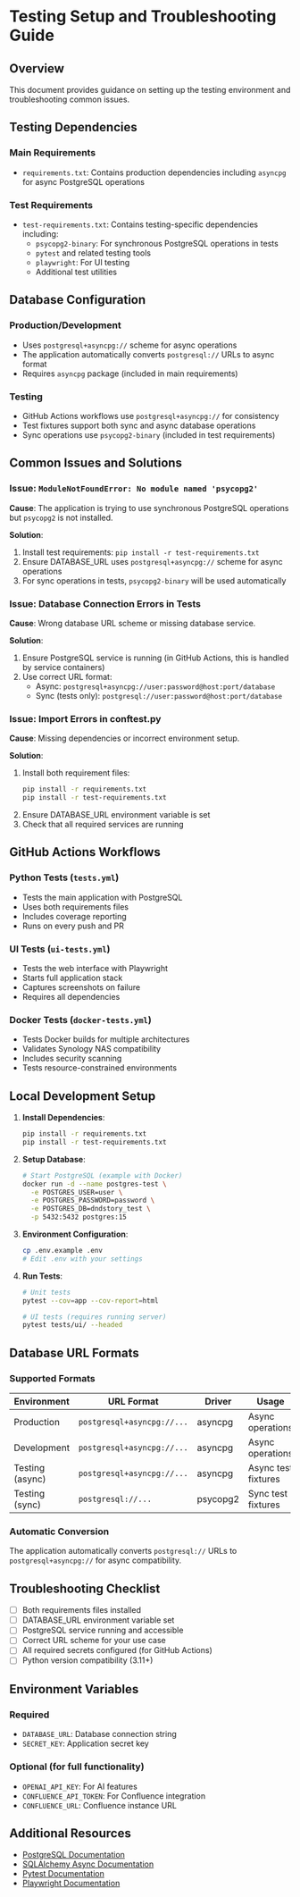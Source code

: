 # Testing Setup and Troubleshooting Guide

## Overview
This document provides guidance on setting up the testing environment and troubleshooting common issues.

## Testing Dependencies

### Main Requirements
- `requirements.txt`: Contains production dependencies including `asyncpg` for async PostgreSQL operations

### Test Requirements  
- `test-requirements.txt`: Contains testing-specific dependencies including:
  - `psycopg2-binary`: For synchronous PostgreSQL operations in tests
  - `pytest` and related testing tools
  - `playwright`: For UI testing
  - Additional test utilities

## Database Configuration

### Production/Development
- Uses `postgresql+asyncpg://` scheme for async operations
- The application automatically converts `postgresql://` URLs to async format
- Requires `asyncpg` package (included in main requirements)

### Testing
- GitHub Actions workflows use `postgresql+asyncpg://` for consistency
- Test fixtures support both sync and async database operations
- Sync operations use `psycopg2-binary` (included in test requirements)

## Common Issues and Solutions

### Issue: `ModuleNotFoundError: No module named 'psycopg2'`

**Cause**: The application is trying to use synchronous PostgreSQL operations but `psycopg2` is not installed.

**Solution**: 
1. Install test requirements: `pip install -r test-requirements.txt`
2. Ensure DATABASE_URL uses `postgresql+asyncpg://` scheme for async operations
3. For sync operations in tests, `psycopg2-binary` will be used automatically

### Issue: Database Connection Errors in Tests

**Cause**: Wrong database URL scheme or missing database service.

**Solution**:
1. Ensure PostgreSQL service is running (in GitHub Actions, this is handled by service containers)
2. Use correct URL format:
   - Async: `postgresql+asyncpg://user:password@host:port/database`
   - Sync (tests only): `postgresql://user:password@host:port/database`

### Issue: Import Errors in conftest.py

**Cause**: Missing dependencies or incorrect environment setup.

**Solution**:
1. Install both requirement files:
   ```bash
   pip install -r requirements.txt
   pip install -r test-requirements.txt
   ```
2. Ensure DATABASE_URL environment variable is set
3. Check that all required services are running

## GitHub Actions Workflows

### Python Tests (`tests.yml`)
- Tests the main application with PostgreSQL
- Uses both requirements files
- Includes coverage reporting
- Runs on every push and PR

### UI Tests (`ui-tests.yml`)  
- Tests the web interface with Playwright
- Starts full application stack
- Captures screenshots on failure
- Requires all dependencies

### Docker Tests (`docker-tests.yml`)
- Tests Docker builds for multiple architectures
- Validates Synology NAS compatibility
- Includes security scanning
- Tests resource-constrained environments

## Local Development Setup

1. **Install Dependencies**:
   ```bash
   pip install -r requirements.txt
   pip install -r test-requirements.txt
   ```

2. **Setup Database**:
   ```bash
   # Start PostgreSQL (example with Docker)
   docker run -d --name postgres-test \
     -e POSTGRES_USER=user \
     -e POSTGRES_PASSWORD=password \
     -e POSTGRES_DB=dndstory_test \
     -p 5432:5432 postgres:15
   ```

3. **Environment Configuration**:
   ```bash
   cp .env.example .env
   # Edit .env with your settings
   ```

4. **Run Tests**:
   ```bash
   # Unit tests
   pytest --cov=app --cov-report=html
   
   # UI tests (requires running server)
   pytest tests/ui/ --headed
   ```

## Database URL Formats

### Supported Formats

| Environment | URL Format | Driver | Usage |
|-------------|------------|--------|-------|
| Production | `postgresql+asyncpg://...` | asyncpg | Async operations |
| Development | `postgresql+asyncpg://...` | asyncpg | Async operations |
| Testing (async) | `postgresql+asyncpg://...` | asyncpg | Async test fixtures |
| Testing (sync) | `postgresql://...` | psycopg2 | Sync test fixtures |

### Automatic Conversion
The application automatically converts `postgresql://` URLs to `postgresql+asyncpg://` for async compatibility.

## Troubleshooting Checklist

- [ ] Both requirements files installed
- [ ] DATABASE_URL environment variable set
- [ ] PostgreSQL service running and accessible
- [ ] Correct URL scheme for your use case
- [ ] All required secrets configured (for GitHub Actions)
- [ ] Python version compatibility (3.11+)

## Environment Variables

### Required
- `DATABASE_URL`: Database connection string
- `SECRET_KEY`: Application secret key

### Optional (for full functionality)
- `OPENAI_API_KEY`: For AI features
- `CONFLUENCE_API_TOKEN`: For Confluence integration
- `CONFLUENCE_URL`: Confluence instance URL

## Additional Resources

- [PostgreSQL Documentation](https://www.postgresql.org/docs/)
- [SQLAlchemy Async Documentation](https://docs.sqlalchemy.org/en/20/orm/extensions/asyncio.html)
- [Pytest Documentation](https://docs.pytest.org/)
- [Playwright Documentation](https://playwright.dev/python/)